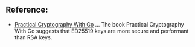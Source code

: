 ## Reference:
* [Practical Cryptography With Go](https://leanpub.com/gocrypto/read#leanpub-auto-ecdsa)
... The book Practical Cryptography With Go suggests that ED25519 keys are more secure and performant than RSA keys.
